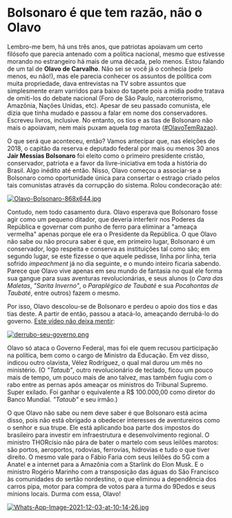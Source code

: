 # Bolsonaro é que tem razão, não o Olavo

Lembro-me bem, há uns três anos, que patriotas apoiavam um certo filósofo que parecia antenado com a política nacional, mesmo que estivesse morando no estrangeiro há mais de uma década, pelo menos. Estou falando de um tal de **Olavo de Carvalho**. Não sei se você já o conhecia (pelo menos, eu não!), mas ele parecia conhecer os assuntos de política com muita propriedade, dava entrevistas na TV sobre assuntos que simplesmente eram varridos para baixo do tapete pois a mídia podre tratava de omiti-los do debate nacional (Foro de São Paulo, narcoterrorismo, Amazônia, Nações Unidas, etc). Apesar de seu passado comunista, ele dizia que tinha mudado e passou a falar em nome dos conservadores. Escreveu livros, inclusive. No entanto, os tios e as tias de Bolsonaro não mais o apoiavam, nem mais puxam aquela _tag_ marota ([#OlavoTemRazao](https://twitter.com/hashtag/OlavoTemRazao?src=hashtag_click)).

O que será que aconteceu, então? Vamos antecipar que, nas eleições de 2018, o capitão da reserva e deputado federal por mais ou menos 30 anos **Jair Messias Bolsonaro** foi eleito como o primeiro presidente cristão, conservador, patriota e a favor da livre-iniciativa em toda a história do Brasil. Algo inédito até então. Nisso, Olavo começou a associar-se a Bolsonaro como oportunidade única para consertar o estrago criado pelos tais comunistas através da corrupção do sistema. Rolou condecoração até:

[![Olavo-Bolsonaro-868x644.jpg](https://i.postimg.cc/rw2XLgsL/Olavo-Bolsonaro-868x644.jpg)](https://postimg.cc/nC2w44qd)

Contudo, nem todo casamento dura. Olavo esperava que Bolsonaro fosse agir como um pequeno ditador, que deveria interferir nos Poderes da República e governar com punho de ferro para eliminar a "ameaça vermelha" apenas porque ele era o Presidente da República. O que Olavo não sabe ou não procura saber é que, em primeiro lugar, Bolsonaro é um conservador, logo respeita e conserva as instituições tal como são; em segundo lugar, se este fizesse o que aquele pedisse, linha por linha, teria sofrido _impeachment_ já no dia seguinte, e o mundo inteiro ficaria sabendo. Parece que Olavo vive apenas em seu mundo de fantasia no qual ele forma sua gangue para suas aventuras revolucionárias, e seus alunos (o _Cara das Maletas_, _"Sarita Inverno"_, o _Paraplégico de Taubaté_ e sua _Pocahontas de Taubaté_, entre outros) fazem o mesmo.

Por isso, Olavo descolou-se de Bolsonaro e perdeu o apoio dos tios e das tias deste. A partir de então, passou a atacá-lo, ameaçando derrubá-lo do governo. [Este vídeo não deixa mentir](http://youtu.be/aUCHIjRkFNw):

[![derrubo-seu-governo.png](https://i.postimg.cc/kMRPhwdq/derrubo-seu-governo.png)](http://youtu.be/aUCHIjRkFNw)

Olavo só ataca o Governo Federal, mas foi ele quem recusou participação na política, bem como o cargo de Ministro da Educação. Em vez disso, indicou outro olavista, Vélez Rodríguez, o qual mal durou um mês no ministério. (O _"Tataub"_, outro revolucionário de teclado, ficou um pouco mais de tempo, um pouco mais de ano talvez, mas também fugiu com o rabo entre as pernas após ameaçar os ministros do Tribunal Supremo. Super exilado. Foi ganhar o equivalente a R$ 100.000,00 como diretor do Banco Mundial. _"Tataub"_ e seu irmão.)

O que Olavo não sabe ou nem deve saber é que Bolsonaro está acima disso, pois não está obrigado a obedecer interesses de aventureiros como o senhor e sua trupe. Ele está aplicando boa parte dos impostos do brasileiro para investir em infraestrutura e desenvolvimento regional. O ministro THORcísio não pára de bater o martelo com seus leilões marotos: são portos, aeroportos, rodovias, ferrovias, hidrovias e tudo o que tiver direito. O mesmo vale para o Fábio Faria com seus leilões do 5G com a Anatel e a internet para a Amazônia com a Starlink do Elon Musk. E o ministro Rogério Marinho com a transposição das águas do São Francisco às comunidades do sertão nordestino, o que eliminou a dependência dos carros pipa, motor para compra de votos para a turma do 9Dedos e seus mínions locais. Durma com essa, Olavo!

[![Whats-App-Image-2021-12-03-at-10-14-26.jpg](https://i.postimg.cc/Jz3w7JHH/Whats-App-Image-2021-12-03-at-10-14-26.jpg)](https://postimg.cc/jDj3ZDXR)
